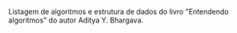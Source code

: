 Listagem de algoritmos e estrutura de dados do livro "Entendendo algoritmos" do autor Aditya Y. Bhargava.
